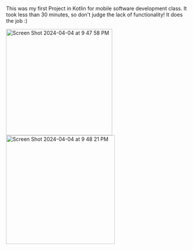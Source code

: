 This was my first Project in Kotlin for mobile software development class. It took less than 30 minutes, so don't judge the lack of functionality! It does the job :)

<img width="291" alt="Screen Shot 2024-04-04 at 9 47 58 PM" src="https://github.com/jp-walker/SimpleCalculator/assets/123009114/32aadee4-e0b4-4788-9058-536790df6c3d">    <img width="298" alt="Screen Shot 2024-04-04 at 9 48 21 PM" src="https://github.com/jp-walker/SimpleCalculator/assets/123009114/689fd49a-f42f-4876-9768-b153b3133633">
